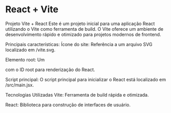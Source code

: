 # React + Vite

Projeto Vite + React
Este é um projeto inicial para uma aplicação React utilizando o Vite como ferramenta de build. O Vite oferece um ambiente de desenvolvimento rápido e otimizado para projetos modernos de frontend.

Principais características:
Ícone do site: Referência a um arquivo SVG localizado em /vite.svg.

Elemento root: Um <div> com o ID root para renderização do React.

Script principal: O script principal para inicializar o React está localizado em /src/main.jsx.

Tecnologias Utilizadas
Vite: Ferramenta de build rápida e otimizada.

React: Biblioteca para construção de interfaces de usuário.
